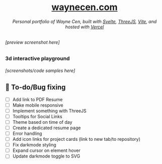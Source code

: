 # <div align="center"><center>[waynecen.com](https://waynecen.com/)</div>

###### <div align="center">Personal portfolio of Wayne Cen, built with [Svelte](https://svelte.dev/), [ThreeJS](https://threejs.org/), [Vite](https://vitejs.dev/), and hosted with [Vercel](https://vercel.com/)</div>

###### [preview screenshot here]

### 3d interactive playground
###### [screenshots/code samples here]

## :construction: To-do/Bug fixing

- [ ] Add link to PDF Resume
- [ ] Make mobile responsive
- [ ] Implement something with ThreeJS
- [ ] Tooltips for Social Links
- [ ] Theme based on time of day
- [ ] Create a dedicated resume page
- [ ] Error handling
- [ ] Add icon links for project cards (link to new tab/to repository)
- [ ] Fix darkmode styling
- [ ] Expand cursor on element hover
- [ ] Update darkmode toggle to SVG